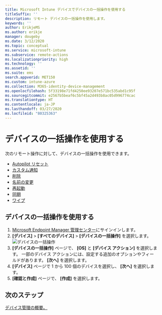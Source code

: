 ```yaml
---
title: Microsoft Intune デバイスでデバイスの一括操作を使用する
titleSuffix: ''
description: リモート デバイスの一括操作を使用します。
keywords: ''
author: ErikjeMS
ms.author: erikje
manager: dougeby
ms.date: 3/12/2020
ms.topic: conceptual
ms.service: microsoft-intune
ms.subservice: remote-actions
ms.localizationpriority: high
ms.technology: ''
ms.assetid: ''
ms.suite: ems
search.appverid: MET150
ms.custom: intune-azure
ms.collection: M365-identity-device-management
ms.openlocfilehash: 5f33198e71fd4250ee93207e571bc535abd1c95f
ms.sourcegitcommit: e2567b5beaf6c5bf45a2d493b8ac05d996774cac
ms.translationtype: HT
ms.contentlocale: ja-JP
ms.lasthandoff: 03/27/2020
ms.locfileid: "80325363"
---
```

# <a name="use-bulk-device-actions"></a>デバイスの一括操作を使用する

次のリモート操作に対して、デバイスの一括操作を使用できます。
- [Autopilot リセット](https://docs.microsoft.com/windows/deployment/windows-autopilot/windows-autopilot-reset#reset-devices-with-remote-windows-autopilot-reset)
- [カスタム通知](custom-notifications.md#send-a-custom-notification-to-a-single-device)
- [削除](devices-wipe.md#delete-devices-from-the-intune-portal)
- [名前の変更](device-rename.md)
- [再起動](device-restart.md)
- [同期](device-sync.md)
- [ワイプ](devices-wipe.md#wipe)

## <a name="use-a-bulk-device-action"></a>デバイスの一括操作を使用する

1. [Microsoft Endpoint Manager 管理センター](https://go.microsoft.com/fwlink/?linkid=2109431)にサインインします。
2. **[デバイス]**  >  **[すべてのデバイス]**  >  **[デバイスの一括操作]** を選択します。
![デバイスの一括操作](./media/bulk-device-actions/bulk-device-actions.png)
3. **[デバイスの一括操作]** ページで、 **[OS]** と **[デバイス アクション]** を選択します。 一部のデバイス アクションには、設定する追加のオプションやフィールドがあります。 **[次へ]** を選択します。
4. **[デバイス]** ページで 1 から 100 個のデバイスを選択し、 **[次へ]** を選択します。
5. **[確認と作成]** ページで、 **[作成]** を選択します。

## <a name="next-steps"></a>次のステップ
[デバイス管理の概要。](device-management.md)

